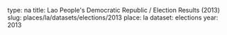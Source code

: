 type: na
title: Lao People's Democratic Republic / Election Results (2013)
slug: places/la/datasets/elections/2013
place: la
dataset: elections
year: 2013
